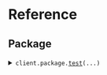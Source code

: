 # Reference
## Package
<details><summary><code>client.package.<a href="src/seed/package/client.py">test</a>(...)</code></summary>
<dl>
<dd>

#### 🔌 Usage

<dl>
<dd>

<dl>
<dd>

```python
from seed.client import SeedNurseryApi

client = SeedNurseryApi(
    base_url="https://yourhost.com/path/to/api",
)
client.package.test(
    for_="string",
)

```
</dd>
</dl>
</dd>
</dl>

#### ⚙️ Parameters

<dl>
<dd>

<dl>
<dd>

**for_:** `str` 
    
</dd>
</dl>

<dl>
<dd>

**request_options:** `typing.Optional[RequestOptions]` — Request-specific configuration.
    
</dd>
</dl>
</dd>
</dl>


</dd>
</dl>
</details>

